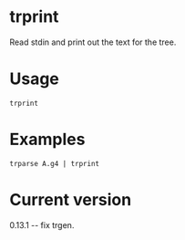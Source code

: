 # trprint

Read stdin and print out the text for the tree.

# Usage

    trprint

# Examples

    trparse A.g4 | trprint

# Current version

0.13.1 -- fix trgen.
